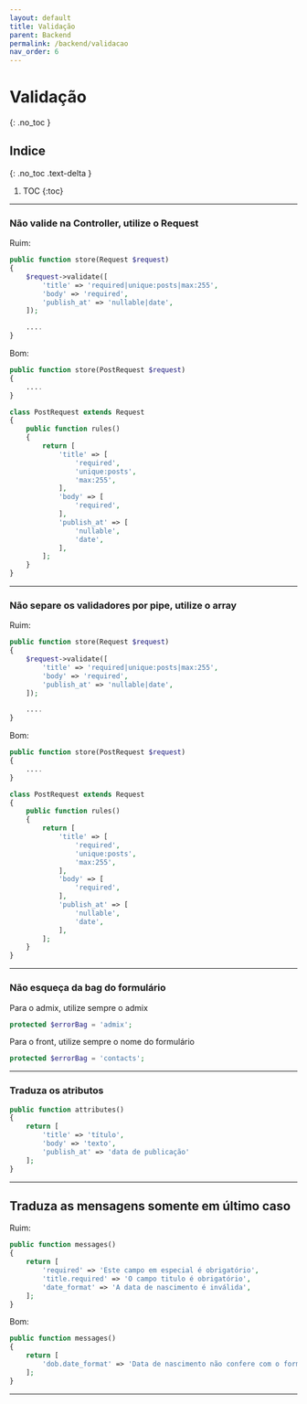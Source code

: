 ```yaml
---
layout: default
title: Validação
parent: Backend
permalink: /backend/validacao
nav_order: 6
---
```


# Validação
{: .no_toc }

## Indice
{: .no_toc .text-delta }

1. TOC
{:toc}

---

### Não valide na Controller, utilize o Request

Ruim:

```php
public function store(Request $request)
{
    $request->validate([
        'title' => 'required|unique:posts|max:255',
        'body' => 'required',
        'publish_at' => 'nullable|date',
    ]);

    ....
}
```

Bom:

```php
public function store(PostRequest $request)
{    
    ....
}

class PostRequest extends Request
{
    public function rules()
    {
        return [
            'title' => [
                'required',
                'unique:posts',
                'max:255',
            ],
            'body' => [
                'required',
            ],
            'publish_at' => [
                'nullable', 
                'date',
            ],
        ];
    }
}
```

---

### Não separe os validadores por pipe, utilize o array

Ruim:

```php
public function store(Request $request)
{
    $request->validate([
        'title' => 'required|unique:posts|max:255',
        'body' => 'required',
        'publish_at' => 'nullable|date',
    ]);

    ....
}
```

Bom:

```php
public function store(PostRequest $request)
{    
    ....
}

class PostRequest extends Request
{
    public function rules()
    {
        return [
            'title' => [
                'required',
                'unique:posts',
                'max:255',
            ],
            'body' => [
                'required',
            ],
            'publish_at' => [
                'nullable', 
                'date',
            ],
        ];
    }
}
```

---

### Não esqueça da bag do formulário

Para o admix, utilize sempre o admix

```php
protected $errorBag = 'admix';
```

Para o front, utilize sempre o nome do formulário

```php
protected $errorBag = 'contacts';
```

---

### Traduza os atributos

```php
public function attributes()
{
    return [
        'title' => 'título',
        'body' => 'texto',
        'publish_at' => 'data de publicação'
    ];
}
```

---

## Traduza as mensagens somente em último caso

Ruim:

```php
public function messages()
{
    return [
        'required' => 'Este campo em especial é obrigatório',
        'title.required' => 'O campo titulo é obrigatório',
        'date_format' => 'A data de nascimento é inválida',
    ];
}
```

Bom:

```php
public function messages()
{
    return [
        'dob.date_format' => 'Data de nascimento não confere com o formato Y-m-d.',
    ];
}
```

---
